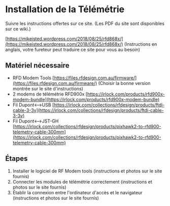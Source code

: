 # Installation de la Télémétrie

Suivre les instructions offertes sur ce site. (Les PDF du site sont disponibles sur ce wiki.)

[https://mikeisted.wordpress.com/2018/08/25/rfd868x/](https://mikeisted.wordpress.com/2018/08/25/rfd868x/) (Instructions en anglais, votre fureteur peut traduire ce site pour vous au besoin)

## Matériel nécessaire

* RFD Modem Tools [https://files.rfdesign.com.au/firmware/](https://files.rfdesign.com.au/firmware/) (Choisir la bonne version montrée sur le site d'instructions)
* 2 modems de télémétrie RFD900x [https://irlock.com/products/rfd900x-modem-bundle](https://irlock.com/products/rfd900x-modem-bundle)
* Fil Dupont<-->USB [https://irlock.com/collections/rfdesign/products/ftdi-cable-3-3v](https://irlock.com/collections/rfdesign/products/ftdi-cable-3-3v)
* Fil Dupont<-->JST-GH [https://irlock.com/collections/rfdesign/products/pixhawk2-to-rfd900-telemetry-cable-300mm](https://irlock.com/collections/rfdesign/products/pixhawk2-to-rfd900-telemetry-cable-300mm)

## Étapes

1. Installer le logiciel de RF Modem tools (instructions et photos sur le site fournis)
2. Connecter les modules de télémétrie correctement (instructions et photos sur le site fournis)
3. Établir la connexion entre l'ordinateur d'accès et le navigateur (instructions et photos sur le site fournis)
